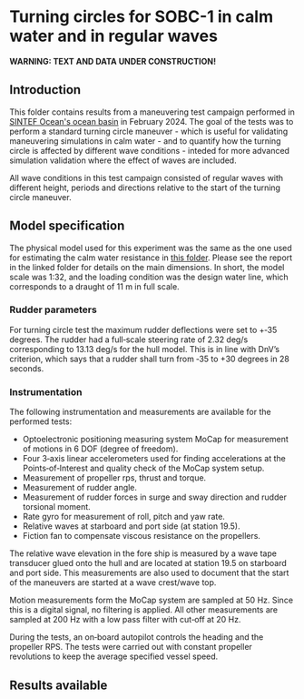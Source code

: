 # Turning circles for SOBC-1 in calm water and in regular waves

**WARNING: TEXT AND DATA UNDER CONSTRUCTION!**

## Introduction 
This folder contains results from a maneuvering test campaign performed in [SINTEF Ocean's ocean basin](https://www.sintef.no/en/all-laboratories/ocean-laboratory/) in February 2024. The goal of the tests was to perform a standard turning circle maneuver - which is useful for validating maneuvering simulations in calm water - and to quantify how the turning circle is affected by different wave conditions - inteded for more advanced simulation validation where the effect of waves are included. 

All wave conditions in this test campaign consisted of regular waves with different height, periods and directions relative to the start of the turning circle maneuver. 

## Model specification
The physical model used for this experiment was the same as the one used for estimating the calm water resistance in [this folder](./../2021%20-%20calm%20water%20resistance%20and%20populsion/). Please see the report in the linked folder for details on the main dimensions. In short, the model scale was 1:32, and the loading condition was the design water line, which corresponds to a draught of 11 m in full scale. 

### Rudder parameters
For turning circle test the maximum rudder deflections were set to +‐35 degrees. The rudder had a full‐scale steering rate of 2.32 deg/s corresponding to 13.13 deg/s for the hull model. This is in line with DnV’s criterion, which says that a rudder shall turn from ‐35 to +30 degrees in 28 seconds.

### Instrumentation
The following instrumentation and measurements are available for the performed tests:
- Optoelectronic positioning measuring system MoCap for measurement of motions in 6 DOF (degree of
freedom).
- Four 3‐axis linear accelerometers used for finding accelerations at the Points‐of‐Interest and quality
check of the MoCap system setup.
- Measurement of propeller rps, thrust and torque.
- Measurement of rudder angle.
- Measurement of rudder forces in surge and sway direction and rudder torsional moment.
- Rate gyro for measurement of roll, pitch and yaw rate.
- Relative waves at starboard and port side (at station 19.5).
- Fiction fan to compensate viscous resistance on the propellers.

The relative wave elevation in the fore ship is measured by a wave tape transducer glued onto the hull and
are located at station 19.5 on starboard and port side. This measurements are also used to document that the
start of the maneuvers are started at a wave crest/wave top.

Motion measurements form the MoCap system are sampled at 50 Hz. Since this is a digital signal, no filtering
is applied. All other measurements are sampled at 200 Hz with a low pass filter with cut‐off at 20 Hz.

During the tests, an on‐board autopilot controls the heading and the propeller RPS. The tests were carried out
with constant propeller revolutions to keep the average specified vessel speed.

## Results available

